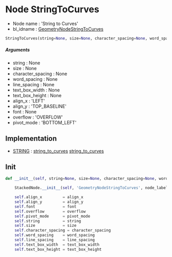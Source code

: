 # Node StringToCurves

- Node name : 'String to Curves'
- bl_idname : [GeometryNodeStringToCurves](https://docs.blender.org/api/current/bpy.types.GeometryNodeStringToCurves.html)


``` python
StringToCurves(string=None, size=None, character_spacing=None, word_spacing=None, line_spacing=None, text_box_width=None, text_box_height=None, align_x='LEFT', align_y='TOP_BASELINE', font=None, overflow='OVERFLOW', pivot_mode='BOTTOM_LEFT', node_label=None, node_color=None)
```
##### Arguments

- string : None
- size : None
- character_spacing : None
- word_spacing : None
- line_spacing : None
- text_box_width : None
- text_box_height : None
- align_x : 'LEFT'
- align_y : 'TOP_BASELINE'
- font : None
- overflow : 'OVERFLOW'
- pivot_mode : 'BOTTOM_LEFT'

## Implementation

- [STRING](/docs/GeoNodes/STRING.md) : [string_to_curves](/docs/GeoNodes/socket_STRING.md#string_to_curves) [string_to_curves](/docs/GeoNodes/socket_STRING.md#string_to_curves)

## Init

``` python
def __init__(self, string=None, size=None, character_spacing=None, word_spacing=None, line_spacing=None, text_box_width=None, text_box_height=None, align_x='LEFT', align_y='TOP_BASELINE', font=None, overflow='OVERFLOW', pivot_mode='BOTTOM_LEFT', node_label=None, node_color=None):

    StackedNode.__init__(self, 'GeometryNodeStringToCurves', node_label=node_label, node_color=node_color)

    self.align_x         = align_x
    self.align_y         = align_y
    self.font            = font
    self.overflow        = overflow
    self.pivot_mode      = pivot_mode
    self.string          = string
    self.size            = size
    self.character_spacing = character_spacing
    self.word_spacing    = word_spacing
    self.line_spacing    = line_spacing
    self.text_box_width  = text_box_width
    self.text_box_height = text_box_height
```

